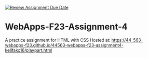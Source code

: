 [![Review Assignment Due Date](https://classroom.github.com/assets/deadline-readme-button-24ddc0f5d75046c5622901739e7c5dd533143b0c8e959d652212380cedb1ea36.svg)](https://classroom.github.com/a/4tKarLeg)
# WebApps-F23-Assignment-4
A practice assignment for HTML with CSS
 Hosted at: https://44-563-webapps-f23.github.io/44563-webapps-f23-assignment4-kelifakc16/playpart.html
